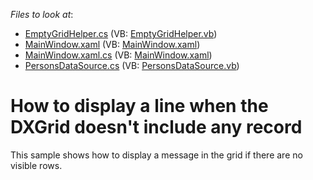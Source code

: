 <!-- default file list -->
*Files to look at*:

* [EmptyGridHelper.cs](./CS/GridExample/EmptyGridHelper.cs) (VB: [EmptyGridHelper.vb](./VB/GridExample/EmptyGridHelper.vb))
* [MainWindow.xaml](./CS/GridExample/MainWindow.xaml) (VB: [MainWindow.xaml](./VB/GridExample/MainWindow.xaml))
* [MainWindow.xaml.cs](./CS/GridExample/MainWindow.xaml.cs) (VB: [MainWindow.xaml](./VB/GridExample/MainWindow.xaml))
* [PersonsDataSource.cs](./CS/GridExample/PersonsDataSource.cs) (VB: [PersonsDataSource.vb](./VB/GridExample/PersonsDataSource.vb))
<!-- default file list end -->
# How to display a line when the DXGrid doesn't include any record 


<p>This sample shows how to display a message in the grid if there are no visible rows.</p>

<br/>


